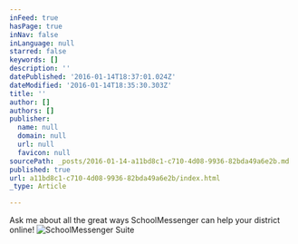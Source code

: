 ```yaml
---
inFeed: true
hasPage: true
inNav: false
inLanguage: null
starred: false
keywords: []
description: ''
datePublished: '2016-01-14T18:37:01.024Z'
dateModified: '2016-01-14T18:35:30.303Z'
title: ''
author: []
authors: []
publisher:
  name: null
  domain: null
  url: null
  favicon: null
sourcePath: _posts/2016-01-14-a11bd8c1-c710-4d08-9936-82bda49a6e2b.md
published: true
url: a11bd8c1-c710-4d08-9936-82bda49a6e2b/index.html
_type: Article

---
```

Ask me about all the great ways SchoolMessenger can help your district online!
![SchoolMessenger Suite](https://s3-us-west-2.amazonaws.com/the-grid-img/p/8e6678000674762838dbbd25fe0d99d3821450dc.jpg)